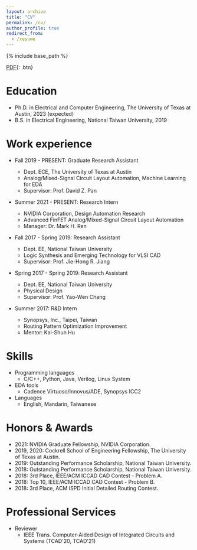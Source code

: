 ```yaml
--- 
layout: archive
title: "CV"
permalink: /cv/
author_profile: true
redirect_from:
  - /resume
---
```


{% include base_path %}

[PDF](/files/hao_cv.pdf){: .btn}

Education
======
* Ph.D. in Electrical and Computer Engineering, The University of Texas at Austin, 2023 (expected)
* B.S. in Electrical Engineering, National Taiwan University, 2019

Work experience
======
* Fall 2019 - PRESENT: Graduate Research Assistant
  * Dept. ECE, The University of Texas at Austin
  * Analog/Mixed-Signal Circuit Layout Automation, Machine Learning for EDA
  * Supervisor: Prof. David Z. Pan
  
* Summer 2021 - PRESENT: Research Intern
  * NVIDIA Corporation, Design Automation Research
  * Advanced FinFET Analog/Mixed-Signal Circuit Layout Automation
  * Manager: Dr. Mark H. Ren

* Fall 2017 - Spring 2019: Research Assistant
  * Dept. EE, National Taiwan University
  * Logic Synthesis and Emerging Technology for VLSI CAD
  * Supervisor: Prof. Jie-Hong R. Jiang

* Spring 2017 - Spring 2019: Research Assistant
  * Dept. EE, National Taiwan University
  * Physical Design
  * Supervisor: Prof. Yao-Wen Chang

* Summer 2017: R&D Intern
  * Synopsys, Inc., Taipei, Taiwan
  * Routing Pattern Optimization Improvement
  * Mentor: Kai-Shun Hu
  
Skills
======
* Programming languages
  * C/C++, Python, Java, Verilog, Linux System
* EDA tools
  * Cadence Virtuoso/Innovus/ADE, Synopsys ICC2
* Languages
  * English, Mandarin, Taiwanese

Honors & Awards
======
* 2021: NVIDIA Graduate Fellowship, NVIDIA Corporation.
* 2019, 2020: Cockrell School of Engineering Fellowship, The University of Texas at Austin.
* 2019: Outstanding Performance Scholarship, National Taiwan University.
* 2018: Outstanding Performance Scholarship, National Taiwan University.
* 2018: 3rd Place, IEEE/ACM ICCAD CAD Contest - Problem A.
* 2018: Top 10, IEEE/ACM ICCAD CAD Contest - Problem B.
* 2018: 3rd Place, ACM ISPD Initial Detailed Routing Contest.

Professional Services
======
* Reviewer
  * IEEE Trans. Computer-Aided Design of Integrated Circuits and Systems (TCAD'20, TCAD'21)

<!---  
Talks
======
  <ul>{% for post in site.talks %}
    {% include archive-single-talk-cv.html %}
  {% endfor %}</ul>
  
Teaching
======
  <ul>{% for post in site.teaching %}
    {% include archive-single-cv.html %}
  {% endfor %}</ul>
  

-->
